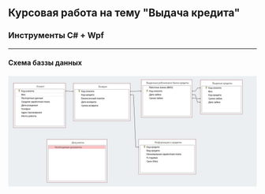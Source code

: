 ## Курсовая работа на тему "Выдача кредита" 
### Инструменты C# + Wpf
_____
#### Схема баззы данных
![alt text](img/Database.jpg)
